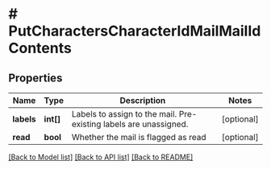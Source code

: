 # # PutCharactersCharacterIdMailMailIdContents

## Properties

Name | Type | Description | Notes
------------ | ------------- | ------------- | -------------
**labels** | **int[]** | Labels to assign to the mail. Pre-existing labels are unassigned. | [optional]
**read** | **bool** | Whether the mail is flagged as read | [optional]

[[Back to Model list]](../../README.md#models) [[Back to API list]](../../README.md#endpoints) [[Back to README]](../../README.md)
